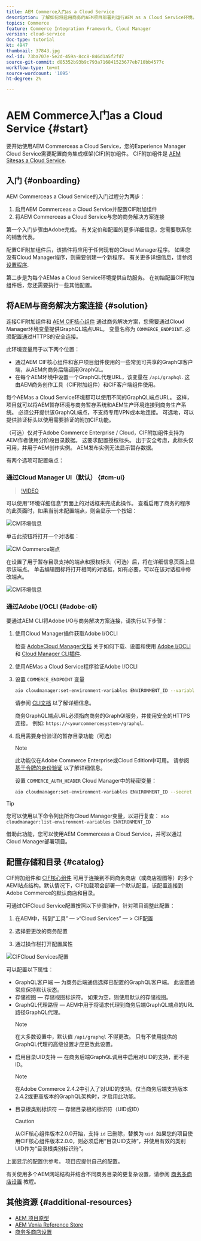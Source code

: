 ```yaml
---
title: AEM Commerce入门as a Cloud Service
description: 了解如何将启用商务的AEM项目部署到运行AEM as a Cloud Service环境。 使用Venia Cloud Manager和CI/CD管道的功能，将Venia引用店面构建到运行的Adobe。
topics: Commerce
feature: Commerce Integration Framework, Cloud Manager
version: cloud-service
doc-type: tutorial
kt: 4947
thumbnail: 37843.jpg
exl-id: 73ba707e-5e2d-459a-8cc8-846d1a5f2fd7
source-git-commit: d85352b93b9c793a716841523677eb710bb4577c
workflow-type: tm+mt
source-wordcount: '1095'
ht-degree: 2%

---
```


# AEM Commerce入门as a Cloud Service {#start}

要开始使用AEM Commerceas a Cloud Service，您的Experience Manager Cloud Service需要配置商务集成框架(CIF)附加组件。 CIF附加组件是 [AEM Sitesas a Cloud Service](https://experienceleague.adobe.com/docs/experience-manager-cloud-service/sites/home.html).

## 入门 {#onboarding}

AEM Commerceas a Cloud Service的入门过程分为两步：

1. 启用AEM Commerceas a Cloud Service并配置CIF附加组件
2. 将AEM Commerceas a Cloud Service与您的商务解决方案连接

第一个入门步骤由Adobe完成。 有关定价和配置的更多详细信息，您需要联系您的销售代表。

配置CIF附加组件后，该插件将应用于任何现有的Cloud Manager程序。 如果您没有Cloud Manager程序，则需要创建一个新程序。 有关更多详细信息，请参阅 [设置程序](https://experienceleague.adobe.com/docs/experience-manager-cloud-manager/using/getting-started/setting-up-program.html).

第二步是为每个AEMas a Cloud Service环境提供自助服务。 在初始配置CIF附加组件后，您还需要执行一些其他配置。

## 将AEM与商务解决方案连接 {#solution}

连接CIF附加组件和 [AEM CIF核心组件](https://github.com/adobe/aem-core-cif-components) 通过商务解决方案，您需要通过Cloud Manager环境变量提供GraphQL端点URL。 变量名称为 `COMMERCE_ENDPOINT`. 必须配置通过HTTPS的安全连接。

此环境变量用于以下两个位置：

- 通过AEM CIF核心组件和客户项目组件使用的一些常见可共享的GraphQl客户端，从AEM向商务后端调用GraphQL。
- 在每个AEM环境中设置一个GraphQL代理URL，该变量在 `/api/graphql`. 这由AEM商务创作工具（CIF附加组件）和CIF客户端组件使用。

每个AEMas a Cloud Service环境都可以使用不同的GraphQL端点URL。 这样，项目就可以将AEM暂存环境与商务暂存系统和AEM生产环境连接到商务生产系统。 必须公开提供该GraphQL端点，不支持专用VPN或本地连接。 可选地，可以提供验证标头以使用需要验证的附加CIF功能。

（可选）仅对于Adobe Commerce Enterprise / Cloud，CIF附加组件支持为AEM作者使用分阶段目录数据。 这要求配置授权标头。 出于安全考虑，此标头仅可用，并用于AEM创作实例。 AEM发布实例无法显示暂存数据。

有两个选项可配置端点：

### 通过Cloud Manager UI（默认） {#cm-ui}

>[!VIDEO](https://video.tv.adobe.com/v/37843?quality=12&learn=on)

可以使用“环境详细信息”页面上的对话框来完成此操作。 查看启用了商务的程序的此页面时，如果当前未配置端点，则会显示一个按钮：

![CM环境信息](/help/commerce-cloud/assets/commerce-cmui.png)

单击此按钮将打开一个对话框：

![CM Commerce端点](/help/commerce-cloud/assets/commerce-cm-endpoint.png)

在设置了用于暂存目录支持的端点和授权标头（可选）后，将在详细信息页面上显示该端点。 单击编辑图标将打开相同的对话框，如有必要，可以在该对话框中修改端点。

![CM环境信息](/help/commerce-cloud/assets/commerce-cmui-done.png)

### 通过Adobe I/OCLI  {#adobe-cli}

要通过AEM CLI将Adobe I/O与商务解决方案连接，请执行以下步骤：

1. 使用Cloud Manager插件获取Adobe I/OCLI

   检查 [AdobeCloud Manager文档](https://experienceleague.adobe.com/docs/experience-manager-cloud-manager/using/introduction-to-cloud-manager.html?lang=zh-Hans) 关于如何下载、设置和使用 [Adobe I/OCLI](https://github.com/adobe/aio-cli) 和 [Cloud Manager CLI插件](https://github.com/adobe/aio-cli-plugin-cloudmanager).

2. 使用AEMas a Cloud Service程序验证Adobe I/OCLI

3. 设置 `COMMERCE_ENDPOINT` 变量

   ```bash
   aio cloudmanager:set-environment-variables ENVIRONMENT_ID --variable COMMERCE_ENDPOINT "<Magento GraphQL endpoint URL>"
   ```

   请参阅 [CLI文档](https://github.com/adobe/aio-cli-plugin-cloudmanager#aio-cloudmanagerset-environment-variables-environmentid) 以了解详细信息。

   商务GraphQL端点URL必须指向商务的GraphQl服务，并使用安全的HTTPS连接。 例如: `https://<yourcommercesystem>/graphql`.

4. 启用需要身份验证的暂存目录功能（可选）

   >[!NOTE]
   >
   >此功能仅在Adobe Commerce Enterprise或Cloud Edition中可用。 请参阅 [基于令牌的身份验证](https://devdocs.magento.com/guides/v2.4/get-started/authentication/gs-authentication-token.html#integration-tokens) 以了解详细信息。

   设置 `COMMERCE_AUTH_HEADER` Cloud Manager中的秘密变量：

   ```bash
   aio cloudmanager:set-environment-variables ENVIRONMENT_ID --secret COMMERCE_AUTH_HEADER "Authorization: Bearer <Access Token>"
   ```

>[!TIP]
>
>您可以使用以下命令列出所有Cloud Manager变量，以进行复查： `aio cloudmanager:list-environment-variables ENVIRONMENT_ID`

借助此功能，您可以使用AEM Commerceas a Cloud Service，并可以通过Cloud Manager部署项目。

## 配置存储和目录 {#catalog}

CIF附加组件和 [CIF核心组件](https://github.com/adobe/aem-core-cif-components) 可用于连接到不同商务商店（或商店视图等）的多个AEM站点结构。默认情况下，CIF加载项会部署一个默认配置，该配置连接到Adobe Commerce的默认商店和目录。

可通过CIFCloud Service配置按照以下步骤操作，针对项目调整此配置：

1. 在AEM中，转到“工具” — >“Cloud Services” — > CIF配置

2. 选择要更改的商务配置

3. 通过操作栏打开配置属性

![CIFCloud Services配置](/help/commerce-cloud/assets/cif-cloud-service-config.png)

可以配置以下属性：

- GraphQL客户端 — 为商务后端通信选择已配置的GraphQL客户端。 此设置通常应保持默认状态。
- 存储视图 — 存储视图标识符。 如果为空，则使用默认的存储视图。
- GraphQL代理路径 — AEM中用于将请求代理到商务后端GraphQL端点的URL路径GraphQL代理。
   >[!NOTE]
   >
   > 在大多数设置中，默认值 `/api/graphql` 不得更改。 只有不使用提供的GraphQL代理的高级设置才应更改此设置。
- 启用目录UID支持 — 在商务后端GraphQL调用中启用对UID的支持，而不是ID。
   >[!NOTE]
   >
   > 在Adobe Commerce 2.4.2中引入了对UID的支持。仅当商务后端支持版本2.4.2或更高版本的GraphQL架构时，才启用此功能。
- 目录根类别标识符 — 存储目录根的标识符（UID或ID）
   >[!CAUTION]
   >
   > 从CIF核心组件版本2.0.0开始，支持 `id` 已删除，替换为 `uid`. 如果您的项目使用CIF核心组件版本2.0.0，则必须启用“目录UID支持”，并使用有效的类别UID作为“目录根类别标识符”。

上面显示的配置供参考。 项目应提供自己的配置。

有关使用多个AEM网站结构并结合不同商务目录的更复杂设置，请参阅 [商务多商店设置](configuring/multi-store-setup.md) 教程。

## 其他资源 {#additional-resources}

- [AEM 项目原型](https://github.com/adobe/aem-project-archetype)
- [AEM Venia Reference Store](https://github.com/adobe/aem-cif-guides-venia)
- [商务多商店设置](configuring/multi-store-setup.md)
